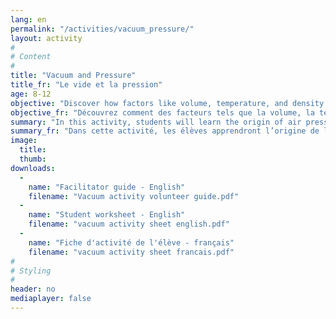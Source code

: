 ```yaml
---
lang: en
permalink: "/activities/vacuum_pressure/"
layout: activity
#
# Content
#
title: "Vacuum and Pressure"
title_fr: "Le vide et la pression"
age: 8-12
objective: "Discover how factors like volume, temperature, and density affect air pressure inside a closed volume."
objective_fr: "Découvrez comment des facteurs tels que la volume, la température, et la densité affectent la pression de l’air à l'intérieur d'un volume fermé."
summary: "In this activity, students will learn the origin of air pressure, and learn to relate pressure changes to environmental factors such as volume, temperature, or density. They will learn how to decrease the pressure inside a closed volume to achieve a rough vacuum. Finally, they will learn about real life experiences that are shaped by pressure and vacuum."
summary_fr: "Dans cette activité, les élèves apprendront l’origine de la pression atmosphérique et apprendront à relier les changements de pression à des facteurs environnementaux tels que le volume, la température ou la densité. Ils apprendront comment diminuer la pression à l'intérieur d’un volume fermé pour obtenir un vide grossier. Enfin, ils vont apprendre des expériences de la vie réelle qui sont façonnées par la pression et le vide."
image:
  title: 
  thumb: 
downloads:
  -
    name: "Facilitator guide - English"
    filename: "Vacuum activity volunteer guide.pdf"
  -
    name: "Student worksheet - English"
    filename: "vacuum activity sheet english.pdf"
  -
    name: "Fiche d'activité de l'élève - français"
    filename: "vacuum activity sheet francais.pdf"
#
# Styling
#
header: no
mediaplayer: false
---
```

